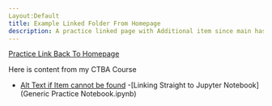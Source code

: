 ```yaml
---
Layout:Default
title: Example Linked Folder From Homepage
description: A practice linked page with Additional item since main has image
---
```


[Practice Link Back To Homepage](https://matthewg-github.github.io/)

Here is content from my CTBA Course
- [Alt Text if Item cannot be found](HTMLTimeSeriesDecomposition.html)
-[Linking Straight to Jupyter Notebook](Generic Practice Notebook.ipynb)
